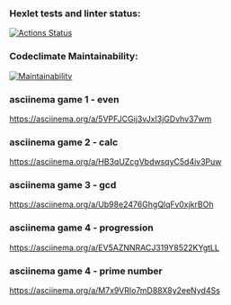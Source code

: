 ### Hexlet tests and linter status:
[![Actions Status](https://github.com/Deln0r/python-project-49/workflows/hexlet-check/badge.svg)](https://github.com/Deln0r/python-project-49/actions)
### Codeclimate Maintainability:
[![Maintainability](https://api.codeclimate.com/v1/badges/f0e79d67a1916cf0fb18/maintainability)](https://codeclimate.com/github/Deln0r/python-project-49/maintainability)
### asciinema game 1 - even
https://asciinema.org/a/5VPFJCGij3vJxI3jGDvhv37wm
### asciinema game 2 - calc
https://asciinema.org/a/HB3qUZcgVbdwsqyC5d4iv3Puw
### asciinema game 3 - gcd
https://asciinema.org/a/Ub98e2476GhgQlqFv0xjkrBOh
### asciinema game 4 - progression
https://asciinema.org/a/EV5AZNNRACJ319Y8522KYgtLL
### asciinema game 4 - prime number
https://asciinema.org/a/M7x9VRlo7mD88X8y2eeNyd4Ss
